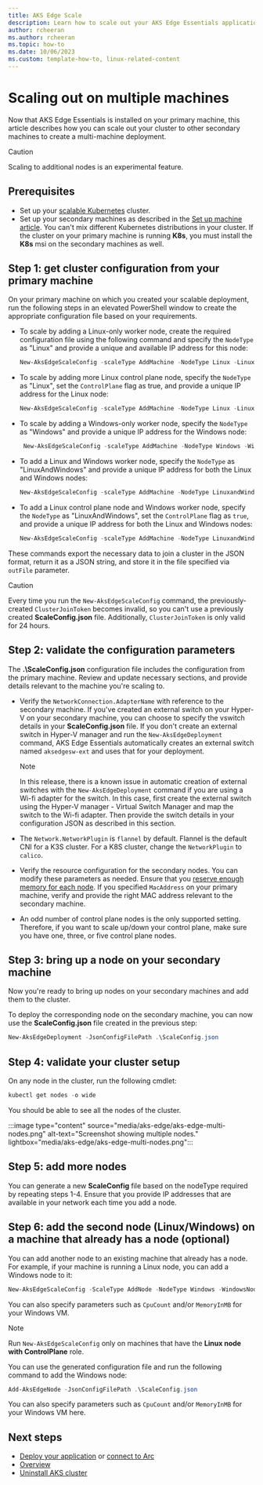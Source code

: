 ```yaml
---
title: AKS Edge Scale
description: Learn how to scale out your AKS Edge Essentials applications to multiple nodes. 
author: rcheeran
ms.author: rcheeran
ms.topic: how-to
ms.date: 10/06/2023
ms.custom: template-how-to, linux-related-content
---
```


# Scaling out on multiple machines

Now that AKS Edge Essentials is installed on your primary machine, this article describes how you can scale out your cluster to other secondary machines to create a multi-machine deployment.

> [!CAUTION]
> Scaling to additional nodes is an experimental feature.

## Prerequisites

- Set up your [scalable Kubernetes](aks-edge-howto-multi-node-deployment.md) cluster.
- Set up your secondary machines as described in the [Set up machine article](aks-edge-howto-setup-machine.md). You can't mix different Kubernetes distributions in your cluster. If the cluster on your primary machine is running **K8s**, you must install the **K8s** msi on the secondary machines as well.

## Step 1: get cluster configuration from your primary machine

On your primary machine on which you created your scalable deployment, run the following steps in an elevated PowerShell window to create the appropriate configuration file based on your requirements.

- To scale by adding a Linux-only worker node, create the required configuration file using the following command and specify the `NodeType` as "Linux" and provide a unique and available IP address for this node:

    ```powershell
    New-AksEdgeScaleConfig -scaleType AddMachine -NodeType Linux -LinuxNodeIp x.x.x.x -outFile .\ScaleConfig.json | Out-Null
    ```

- To scale by adding more Linux control plane node, specify the `NodeType` as "Linux", set the `ControlPlane` flag as true, and provide a unique IP address for the Linux node:

    ```powershell
    New-AksEdgeScaleConfig -scaleType AddMachine -NodeType Linux -LinuxNodeIp x.x.x.x -ControlPlane -outFile .\ScaleConfig.json | Out-Null
    ```

- To scale by adding a Windows-only worker node, specify the `NodeType` as "Windows" and provide a unique IP address for the Windows node:

   ```powershell
    New-AksEdgeScaleConfig -scaleType AddMachine -NodeType Windows -WindowsNodeIp x.x.x.x -outFile .\ScaleConfig.json | Out-Null
    ```

- To add a Linux and Windows worker node, specify the `NodeType` as "LinuxAndWindows" and provide a unique IP address for both the Linux and Windows nodes:

    ```powershell
    New-AksEdgeScaleConfig -scaleType AddMachine -NodeType LinuxandWindows -LinuxNodeIp x.x.x.x -WindowsNodeIp x.x.x.x -outFile .\ScaleConfig.json | Out-Null
    ```

- To add a Linux control plane node and Windows worker node, specify the `NodeType` as "LinuxAndWindows", set the `ControlPlane` flag as `true`, and provide a unique IP address for both the Linux and Windows nodes:

    ```powershell
    New-AksEdgeScaleConfig -scaleType AddMachine -NodeType LinuxandWindows -LinuxNodeIp x.x.x.x -WindowsNodeIp x.x.x.x  -ControlPlane -outFile .\ScaleConfig.json | Out-Null
    ```

These commands export the necessary data to join a cluster in the JSON format, return it as a JSON string, and store it in the file specified via `outFile` parameter.

> [!CAUTION]
> Every time you run the `New-AksEdgeScaleConfig` command, the previously-created `ClusterJoinToken` becomes invalid, so you can't use a previously created **ScaleConfig.json** file. Additionally, `ClusterJoinToken` is only valid for 24 hours.

## Step 2: validate the configuration parameters

The **.\ScaleConfig.json** configuration file includes the configuration from the primary machine. Review and update necessary sections, and provide details relevant to the machine you're scaling to.

- Verify the `NetworkConnection.AdapterName` with reference to the secondary machine. If you've created an external switch on your Hyper-V on your secondary machine, you can choose to specify the vswitch details in your **ScaleConfig.json** file. If you don't create an external switch in Hyper-V manager and run the `New-AksEdgeDeployment` command, AKS Edge Essentials automatically creates an external switch named `aksedgesw-ext` and uses that for your deployment.

    > [!NOTE]
    > In this release, there is a known issue in automatic creation of external switches with the `New-AksEdgeDeployment` command if you are using a Wi-fi adapter for the switch. In this case, first create the external switch using the Hyper-V manager - Virtual Switch Manager and map the switch to the Wi-fi adapter. Then provide the switch details in your configuration JSON as described in this section.

- The `Network.NetworkPlugin` is `flannel` by default. Flannel is the default CNI for a K3S cluster. For a K8S cluster, change the `NetworkPlugin` to `calico`.
- Verify the resource configuration for the secondary nodes. You can modify these parameters as needed. Ensure that you [reserve enough memory for each node](./aks-edge-concept-clusters-nodes.md). If you specified `MacAddress` on your primary machine, verify and provide the right MAC address relevant to the secondary machine.

- An odd number of control plane nodes is the only supported setting. Therefore, if you want to scale up/down your control plane, make sure you have one, three, or five control plane nodes.

## Step 3: bring up a node on your secondary machine

Now you're ready to bring up nodes on your secondary machines and add them to the cluster.

To deploy the corresponding node on the secondary machine, you can now use the **ScaleConfig.json** file created in the previous step:

```powershell
New-AksEdgeDeployment -JsonConfigFilePath .\ScaleConfig.json
```

## Step 4: validate your cluster setup

On any node in the cluster, run the following cmdlet:

```powershell
kubectl get nodes -o wide
```

You should be able to see all the nodes of the cluster.

:::image type="content" source="media/aks-edge/aks-edge-multi-nodes.png" alt-text="Screenshot showing multiple nodes." lightbox="media/aks-edge/aks-edge-multi-nodes.png":::

## Step 5: add more nodes

You can generate a new **ScaleConfig** file based on the nodeType required by repeating steps 1-4. Ensure that you provide IP addresses that are available in your network each time you add a node.

## Step 6: add the second node (Linux/Windows) on a machine that already has a node (optional)

You can add another node to an existing machine that already has a node. For example, if your machine is running a Linux node, you can add a Windows node to it:

```powershell
New-AksEdgeScaleConfig -ScaleType AddNode -NodeType Windows -WindowsNodeIp "xxx" -outFile .\ScaleConfig.json | Out-Null
```

You can also specify parameters such as `CpuCount` and/or `MemoryInMB` for your Windows VM.

> [!NOTE]
> Run `New-AksEdgeScaleConfig` only on machines that have the **Linux node with ControlPlane** role.

You can use the generated configuration file and run the following command to add the Windows node:

```powershell
Add-AksEdgeNode -JsonConfigFilePath .\ScaleConfig.json
```

You can also specify parameters such as `CpuCount` and/or `MemoryInMB` for your Windows VM here.

## Next steps

- [Deploy your application](aks-edge-howto-deploy-app.md) or [connect to Arc](aks-edge-howto-connect-to-arc.md)
- [Overview](aks-edge-overview.md)
- [Uninstall AKS cluster](aks-edge-howto-uninstall.md)
